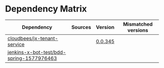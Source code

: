 # Dependency Matrix

Dependency | Sources | Version | Mismatched versions
---------- | ------- | ------- | -------------------
[cloudbees/jx-tenant-service](https://github.com/cloudbees/jx-tenant-service) |  | [0.0.345](https://github.com/cloudbees/jx-tenant-service/releases/tag/v0.0.345) | 
[jenkins-x-bot-test/bdd-spring-1577976463](https://github.com/jenkins-x-bot-test/bdd-spring-1577976463.git) |  | []() | 
